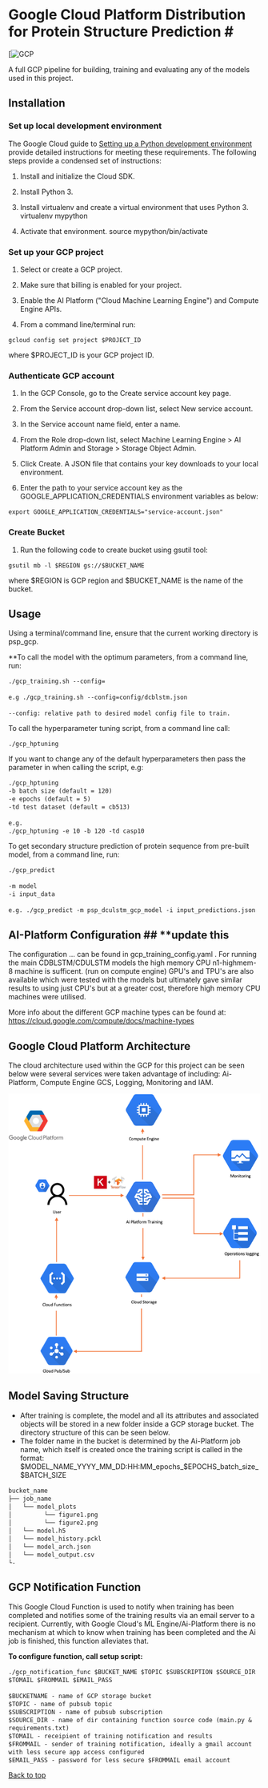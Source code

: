 # Google Cloud Platform Distribution for Protein Structure Prediction #<a name="TOP"></a>

[![GCP](https://img.shields.io/badge/Google_Cloud-4285F4?style=for-the-badge&logo=google-cloud&logoColor=white)

A full GCP pipeline for building, training and evaluating any of the models used in this project.

## Installation ##

### Set up local development environment ###


The Google Cloud guide to [Setting up a Python development environment](https://cloud.google.com/python/setup) provide detailed instructions for meeting these requirements. The following steps provide a condensed set of instructions:

 1. Install and initialize the Cloud SDK.

 2. Install Python 3.

 3. Install virtualenv and create a virtual environment that uses Python 3. virtualenv mypython

 4. Activate that environment. source mypython/bin/activate


### Set up your GCP project ###

 1. Select or create a GCP project.

 2. Make sure that billing is enabled for your project.

 3. Enable the AI Platform ("Cloud Machine Learning Engine") and Compute Engine APIs.

 4. From a command line/terminal run:
```
gcloud config set project $PROJECT_ID
```
where $PROJECT_ID is your GCP project ID.

### Authenticate GCP account ###

1. In the GCP Console, go to the Create service account key page.

1. From the Service account drop-down list, select New service account.

2. In the Service account name field, enter a name.

3. From the Role drop-down list, select Machine Learning Engine > AI Platform Admin and Storage > Storage Object Admin.

4. Click Create. A JSON file that contains your key downloads to your local environment.

5. Enter the path to your service account key as the GOOGLE_APPLICATION_CREDENTIALS environment variables as below:
```
export GOOGLE_APPLICATION_CREDENTIALS="service-account.json"
```

### Create Bucket ###

1. Run the following code to create bucket using gsutil tool:
```
gsutil mb -l $REGION gs://$BUCKET_NAME
```
where $REGION is GCP region and $BUCKET_NAME is the name of the bucket.

## Usage ##

Using a terminal/command line, ensure that the current working directory is psp_gcp.  <br>

**To call the model with the optimum parameters, from a command line, run:

```
./gcp_training.sh --config=

e.g ./gcp_training.sh --config=config/dcblstm.json

--config: relative path to desired model config file to train.

```

To call the hyperparameter tuning script, from a command line call:
```
./gcp_hptuning
```
If you want to change any of the default hyperparameters then pass the parameter in when calling the script, e.g:
```
./gcp_hptuning
-b batch size (default = 120)
-e epochs (default = 5)
-td test dataset (default = cb513)

e.g.
./gcp_hptuning -e 10 -b 120 -td casp10
```

To get secondary structure prediction of protein sequence from pre-built model, from a command line, run:
```
./gcp_predict

-m model
-i input_data

e.g. ./gcp_predict -m psp_dculstm_gcp_model -i input_predictions.json
```

## AI-Platform Configuration ## **update this

The configuration  ... can be found in gcp_training_config.yaml . For running the main CDBLSTM/CDULSTM models the high memory CPU n1-highmem-8 machine is sufficent. (run on compute engine)
GPU's and TPU's are also available which were tested with the models but ultimately gave similar results to using just CPU's but at a greater cost, therefore high memory CPU machines were utilised.

More info about the different GCP machine types can be found at:
https://cloud.google.com/compute/docs/machine-types



## Google Cloud Platform Architecture ##
The cloud architecture used within the GCP for this project can be seen below were several services were taken advantage of including: Ai-Platform, Compute Engine GCS, Logging, Monitoring and IAM.

![alt text](https://github.com/amckenna41/CDBLSTM_PSP/blob/master/images/gcp_architecture.png?raw=true)

## Model Saving Structure ##


* After training is complete, the model and all its attributes and associated objects will be stored in a new folder inside a GCP storage bucket. The directory structure of this can be seen below.
* The folder name in the bucket is determined by the Ai-Platform job name, which itself is created once the training script is called in the format: $MODEL_NAME_YYYY_MM_DD:HH:MM_epochs_$EPOCHS_batch_size_$BATCH_SIZE

```
bucket_name
├── job_name
│   └── model_plots         
│         └── figure1.png
│         └── figure2.png
│   └── model.h5
│   └── model_history.pckl
│   └── model_arch.json
│   └── model_output.csv
└-
```

## GCP Notification Function ##

This Google Cloud Function is used to notify when training has been completed and notifies some of the training results via an email server to a recipient. Currently, with Google Cloud's ML Engine/Ai-Platform there is no mechanism at which to know when training has been completed and the Ai job is finished, this function alleviates that.

**To configure function, call setup script:**
```
./gcp_notification_func $BUCKET_NAME $TOPIC $SUBSCRIPTION $SOURCE_DIR $TOMAIL $FROMMAIL $EMAIL_PASS

$BUCKETNAME - name of GCP storage bucket
$TOPIC - name of pubsub topic
$SUBSCRIPTION - name of pubsub subscription
$SOURCE_DIR - name of dir containing function source code (main.py & requirements.txt)
$TOMAIL - receipient of training notification and results
$FROMMAIL - sender of training notification, ideally a gmail account with less secure app access configured
$EMAIL_PASS - password for less secure $FROMMAIL email account

```
[Back to top](#TOP)

